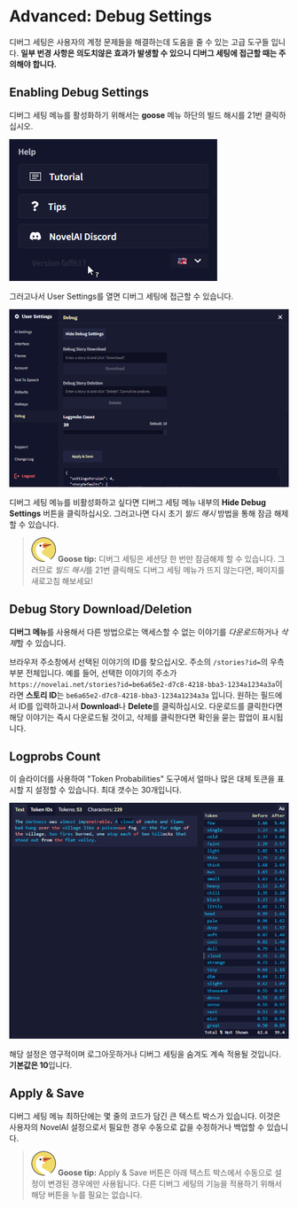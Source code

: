 # Advanced: Debug Settings

디버그 세팅은 사용자의 계정 문제들을 해결하는데 도움을 줄 수 있는 고급 도구들 입니다.  **일부 번경 사항은 의도치않은 효과가 발생할 수 있으니 디버그 세팅에 접근할 때는 주의해야 합니다.**

## Enabling Debug Settings

디버그 세팅 메뉴를 활성화하기 위해서는 **goose** 메뉴 하단의 빌드 해시를 21번 클릭하십시오.

<img src="./naiversionhash.png">

그러고나서 User Settings를 열면 디버그 세팅에 접근할 수 있습니다.

<p align="center"><img src="./debugsettings.png"></p>

디버그 세팅 메뉴를 비활성화하고 싶다면 디버그 세팅 메뉴 내부의 **Hide Debug Settings** 버튼을 클릭하십시오. 그러고나면 다시 초기 *빌드 해시* 방법을 통해 잠금 해제 할 수 있습니다.

> ![](./goose.png) **Goose tip:**
디버그 세팅은 세션당 한 번만 잠금해제 할 수 있습니다. 그러므로 *빌드 해시*를 21번 클릭해도 디버그 세팅 메뉴가 뜨지 않는다면, 페이지를 새로고침 해보세요!

## Debug Story Download/Deletion

**디버그 메뉴**를 사용해서 다른 방법으로는 액세스할 수 없는 이야기를 *다운로드*하거나 *삭제*할 수 있습니다.

브라우저 주소창에서 선택된 이야기의 ID를 찾으십시오. 주소의 `/stories?id=`의 우측 부분 전체입니다. 예를 들어, 선택한 이야기의 주소가 `https://novelai.net/stories?id=be6a65e2-d7c8-4218-bba3-1234a1234a3a`이라면 **스토리 ID**는 `be6a65e2-d7c8-4218-bba3-1234a1234a3a` 입니다. 원하는 필드에서 ID를 입력하고나서 **Download**나 **Delete**를 클릭하십시오. 다운로드를 클릭한다면 해당 이야기는 즉시 다운로드될 것이고, 삭제를 클릭한다면 확인을 묻는 팝업이 표시됩니다.


## Logprobs Count

이 슬라이더를 사용하여 "Token Probabilities" 도구에서 얼마나 많은 대체 토큰을 표시할 지 설정할 수 있습니다. 최대 갯수는 30개입니다.

<p align="center"><img src="./logprobextend.png"></p>

해당 설정은 영구적이며 로그아웃하거나 디버그 세팅을 숨겨도 계속 적용될 것입니다. **기본값은 10**입니다.


## Apply & Save

디버그 세팅 메뉴 최하단에는 몇 줄의 코드가 담긴 큰 텍스트 박스가 있습니다. 이것은 사용자의 NovelAI 설정으로서 필요한 경우 수동으로 값을 수정하거나 백업할 수 있습니다.

> ![](./goose.png) **Goose tip:**
Apply & Save 버튼은 아래 텍스트 박스에서 수동으로 설정이 변경된 경우에만 사용됩니다. 다른 디버그 세팅의 기능을 적용하기 위해서 해당 버튼을 누를 필요는 없습니다.
